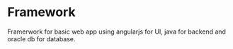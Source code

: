 # Framework
Framerwork for basic web app using angularjs for UI, java for backend and oracle db for database.
